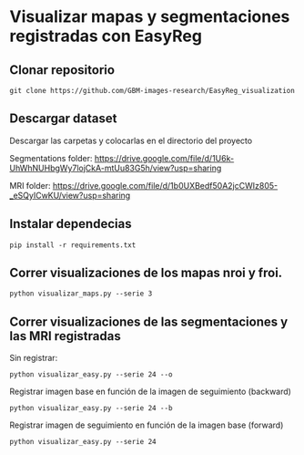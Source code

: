 # Visualizar mapas y segmentaciones registradas con EasyReg

## Clonar repositorio
```
git clone https://github.com/GBM-images-research/EasyReg_visualization
```

## Descargar dataset
Descargar las carpetas y colocarlas en el directorio del proyecto 

Segmentations folder:
https://drive.google.com/file/d/1U6k-UhWhNUHbgWy7lojCkA-mtUu83G5h/view?usp=sharing

MRI folder:
https://drive.google.com/file/d/1b0UXBedf50A2jcCWIz805-_eSQyICwKU/view?usp=sharing

## Instalar dependecias
```
pip install -r requirements.txt

```
## Correr visualizaciones de los mapas nroi y froi.
``` 
python visualizar_maps.py --serie 3 

```
## Correr visualizaciones de las segmentaciones y las MRI registradas
Sin registrar:
```
python visualizar_easy.py --serie 24 --o

```
Registrar imagen base en función de la imagen de seguimiento (backward)
```
python visualizar_easy.py --serie 24 --b

```
Registrar imagen de seguimiento en función de la imagen base (forward)
```
python visualizar_easy.py --serie 24 

```
